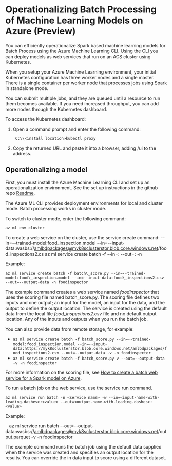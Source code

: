 # Operationalizing Batch Processing of Machine Learning Models on Azure (Preview) 

You can efficiently operationalize Spark based machine learning models for Batch Process using the Azure Machine Learning CLI. Using the CLI you can deploy models as web services that run on an ACS cluster using Kubernetes.

When you setup your Azure Machine Learning environment, your initial Kubernetes configuration has three worker nodes and a single master. There is a single container per worker node that processes jobs using Spark in standalone mode.

You can submit multiple jobs, and they are queued until a resource to run them becomes available. If you need increased throughput, you can add more nodes through the Kubernetes dashboard.

To access the Kubernetes dashboard:

1. Open a command prompt and enter the following command:

        C:\\<install location>kubectl proxy

2. Copy the returned URL and paste it into a browser, adding /ui to the address.

## Operationalizing a model

First, you must install the Azure Machine Learning CLI and set up an operationalization environment. See the set up instructions in the github repo [Readme](https://aka.ms/o16ncli).

The Azure ML CLI provides deployment environments for local and cluster mode. Batch processing works in cluster mode.

To switch to cluster mode, enter the following command:

    az ml env cluster

To create a web service on the cluster, use the service create command:
--in=--trained-model:food_inspection.model --in=--input-data:wasbs://amlbdpackages@myk8sclusterstor.blob.core.windows.net/food_inspections2.cs
    az ml service create batch -f <scoring file> --in=<input-name-with-leading-dashes>:<default-value> --out=<output-name-with-leading-dashes>:<default-value>  -n <service name>

Example:

    az ml service create batch -f batch\_score.py --in=--trained-model:food\_inspection.model --in=--input-data:food\_inspections2.csv --out=--output-data -n foodinspector

The example command creates a web service named *foodinspector* that uses the scoring file named batch\_score.py. The scoring file defines two inputs and one output; an input for the model, an input for the data, and the output to define the output location. The service is created using the default data from the local file *food\_inspections2.csv* file and no default output location. Any of the inputs and outputs when you run the batch job. 

You can also provide data from remote storage, for example:

* ```az ml service create batch -f batch_score.py --in=--trained-model:food_inspection.model --in=--input-data:https://myk8sclusterstor.blob.core.windows.net/amlbdpackages/food_inspections2.csv --out=--output-data -v -n foodinspector```
* ```az ml service create batch -f batch_score.py v --out=--output-data -v -n foodinspector```

For more information on the scoring file, see [How to create a batch web service for a Spark model on Azure](https://github.com/Azure/Machine-Learning-Operationalization/blob/master/samples/spark/tutorials/batch/batchwebservices.ipynb).

To run a batch job on the web service, use the service run command.

    az ml service run batch -n <service name> -w --in=<input-name-with-leading-dashes>:<value> --out=<output-name-with-leading-dashes>:<value>

Example:

    az ml service run batch --out=--output-data:wasbs://amlbdpackages@myk8sclusterstor.blob.core.windows.net/output.parquet -v -n foodinspector

The example command runs the batch job using the default data supplied when the service was created and specifies an output location for the results. You can override the in data input to score using a different dataset.
